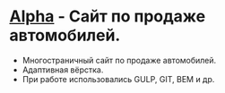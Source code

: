 # <a href="https://lyu-chunkwo.github.io/alpha/dist/index.html">Alpha</a> - Сайт по продаже автомобилей.

- Многостраничный сайт по продаже автомобилей.
- Адаптивная вёрстка.
- При работе использовались GULP, GIT, BEM и др.
